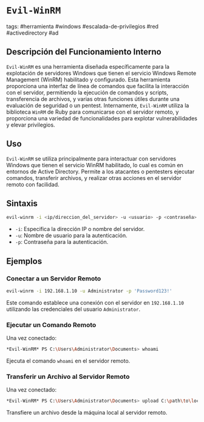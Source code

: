 # `Evil-WinRM`

tags: #herramienta #windows #escalada-de-privilegios #red #activedirectory #ad 

## Descripción del Funcionamiento Interno
`Evil-WinRM` es una herramienta diseñada específicamente para la explotación de servidores Windows que tienen el servicio Windows Remote Management (WinRM) habilitado y configurado. Esta herramienta proporciona una interfaz de línea de comandos que facilita la interacción con el servidor, permitiendo la ejecución de comandos y scripts, transferencia de archivos, y varias otras funciones útiles durante una evaluación de seguridad o un pentest. Internamente, `Evil-WinRM` utiliza la biblioteca `WinRM` de Ruby para comunicarse con el servidor remoto, y proporciona una variedad de funcionalidades para explotar vulnerabilidades y elevar privilegios.

## Uso
`Evil-WinRM` se utiliza principalmente para interactuar con servidores Windows que tienen el servicio WinRM habilitado, lo cual es común en entornos de Active Directory. Permite a los atacantes o pentesters ejecutar comandos, transferir archivos, y realizar otras acciones en el servidor remoto con facilidad.

## Sintaxis
```bash
evil-winrm -i <ip/direccion_del_servidor> -u <usuario> -p <contraseña>
```
- `-i`: Especifica la dirección IP o nombre del servidor.
- `-u`: Nombre de usuario para la autenticación.
- `-p`: Contraseña para la autenticación.

## Ejemplos

### Conectar a un Servidor Remoto
```bash
evil-winrm -i 192.168.1.10 -u Administrator -p 'Password123!'
```
Este comando establece una conexión con el servidor en `192.168.1.10` utilizando las credenciales del usuario `Administrator`.

### Ejecutar un Comando Remoto
Una vez conectado:
```bash
*Evil-WinRM* PS C:\Users\Administrator\Documents> whoami
```
Ejecuta el comando `whoami` en el servidor remoto.

### Transferir un Archivo al Servidor Remoto
Una vez conectado:
```bash
*Evil-WinRM* PS C:\Users\Administrator\Documents> upload C:\path\to\local\file.txt C:\path\to\remote\destination\file.txt
```
Transfiere un archivo desde la máquina local al servidor remoto.


